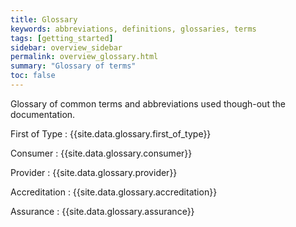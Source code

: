 ```yaml
---
title: Glossary
keywords: abbreviations, definitions, glossaries, terms
tags: [getting_started]
sidebar: overview_sidebar
permalink: overview_glossary.html
summary: "Glossary of terms"
toc: false
---
```


Glossary of common terms and abbreviations used though-out the documentation.

First of Type
: {{site.data.glossary.first_of_type}}

Consumer
: {{site.data.glossary.consumer}}

Provider
: {{site.data.glossary.provider}}

Accreditation
: {{site.data.glossary.accreditation}}

Assurance
: {{site.data.glossary.assurance}}
